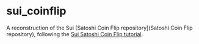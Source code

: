 # sui_coinflip
A reconstruction of the Sui [Satoshi Coin Flip repository](Satoshi Coin Flip repository), following the [Sui Satoshi Coin Flip tutorial](https://docs.sui.io/guides/developer/app-examples/coin-flip).